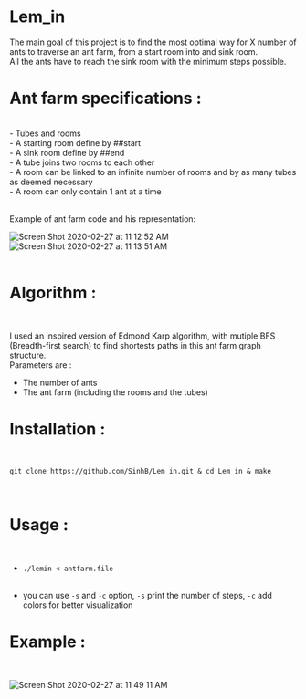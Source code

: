 # Lem_in

The main goal of this project is to find the most optimal way for X number of ants to traverse an ant farm, from a start room into and sink room.<br/>
All the ants have to reach the sink room with the minimum steps possible.

<h1>Ant farm specifications :</h1><br/>
- Tubes and rooms<br/>
- A starting room define by ##start<br/>
- A sink room define by ##end<br/>
- A tube joins two rooms to each other<br/>
- A room can be linked to an infinite number of rooms and by as many tubes as deemed necessary<br/>
- A room can only contain 1 ant at a time<br/>
<br/>

Example of ant farm code and his representation:<br/>

![Screen Shot 2020-02-27 at 11 12 52 AM](https://user-images.githubusercontent.com/24353380/75434812-65e63f00-5952-11ea-8b26-b9493124cddb.png)
![Screen Shot 2020-02-27 at 11 13 51 AM](https://user-images.githubusercontent.com/24353380/75435165-eefd7600-5952-11ea-8cc1-89c4cd4ed931.png)
<br/><br/>

<h1>Algorithm :</h1><br/>

I used an inspired version of Edmond Karp algorithm, with mutiple BFS (Breadth-first search) to find shortests paths in this ant farm graph structure.<br/>
Parameters are :<br/>
- The number of ants<br/>
- The ant farm (including the rooms and the tubes)<br/>

<h1>Installation :</h1><br/>

<pre><code>git clone https://github.com/SinhB/Lem_in.git & cd Lem_in & make</code></pre><br/>

<h1>Usage :</h1><br/>

- <pre><code>./lemin < antfarm.file</code></pre><br/>
- you can use <code>-s</code> and <code>-c</code> option, <code>-s</code> print the number of steps, <code>-c</code> add colors for better visualization<br/>

<h1>Example :</h1><br/>

![Screen Shot 2020-02-27 at 11 49 11 AM](https://user-images.githubusercontent.com/24353380/75437882-3dad0f00-5957-11ea-8a30-64a116b3bd65.png)

